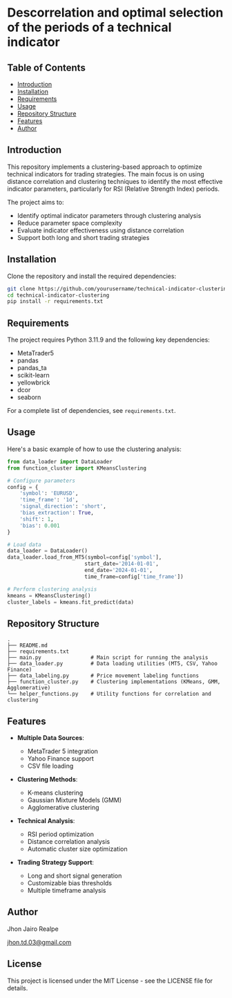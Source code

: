 # Descorrelation and optimal selection of the periods of a technical indicator

## Table of Contents

- [Introduction](#introduction)
- [Installation](#installation)
- [Requirements](#requirements)
- [Usage](#usage)
- [Repository Structure](#repository-structure)
- [Features](#features)
- [Author](#author)

## Introduction

This repository implements a clustering-based approach to optimize technical indicators for trading strategies. The main focus is on using distance correlation and clustering techniques to identify the most effective indicator parameters, particularly for RSI (Relative Strength Index) periods.

The project aims to:
- Identify optimal indicator parameters through clustering analysis
- Reduce parameter space complexity
- Evaluate indicator effectiveness using distance correlation
- Support both long and short trading strategies

## Installation

Clone the repository and install the required dependencies:

```bash
git clone https://github.com/yourusername/technical-indicator-clustering.git
cd technical-indicator-clustering
pip install -r requirements.txt
```

## Requirements

The project requires Python 3.11.9 and the following key dependencies:

- MetaTrader5
- pandas
- pandas_ta
- scikit-learn
- yellowbrick
- dcor
- seaborn

For a complete list of dependencies, see `requirements.txt`.

## Usage

Here's a basic example of how to use the clustering analysis:

```python
from data_loader import DataLoader
from function_cluster import KMeansClustering

# Configure parameters
config = {
    'symbol': 'EURUSD',
    'time_frame': '1d',
    'signal_direction': 'short',
    'bias_extraction': True,
    'shift': 1,
    'bias': 0.001
}

# Load data
data_loader = DataLoader()
data_loader.load_from_MT5(symbol=config['symbol'], 
                         start_date='2014-01-01',
                         end_date='2024-01-01',
                         time_frame=config['time_frame'])

# Perform clustering analysis
kmeans = KMeansClustering()
cluster_labels = kmeans.fit_predict(data)
```

## Repository Structure

```
.
├── README.md
├── requirements.txt
├── main.py                # Main script for running the analysis
├── data_loader.py         # Data loading utilities (MT5, CSV, Yahoo Finance)
├── data_labeling.py       # Price movement labeling functions
├── function_cluster.py    # Clustering implementations (KMeans, GMM, Agglomerative)
└── helper_functions.py    # Utility functions for correlation and clustering
```

## Features

- **Multiple Data Sources**:
  - MetaTrader 5 integration
  - Yahoo Finance support
  - CSV file loading

- **Clustering Methods**:
  - K-means clustering
  - Gaussian Mixture Models (GMM)
  - Agglomerative clustering

- **Technical Analysis**:
  - RSI period optimization
  - Distance correlation analysis
  - Automatic cluster size optimization

- **Trading Strategy Support**:
  - Long and short signal generation
  - Customizable bias thresholds
  - Multiple timeframe analysis

## Author

Jhon Jairo Realpe

jhon.td.03@gmail.com

## License

This project is licensed under the MIT License - see the LICENSE file for details.
